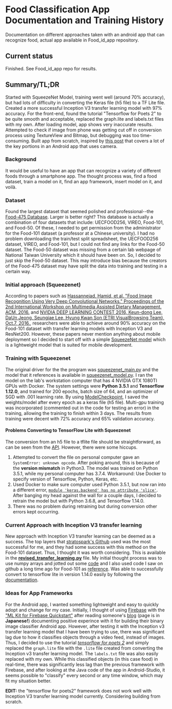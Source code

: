 # Food Classification App Documentation and Training History
Documentation on different approaches taken with an android app that can recognize food, actual app available in Food_id_app repository.

## Current status
Finished. See Food_id_app repo for results.

## Summary/TL;DR
Started with SqueezeNet Model, training went well (around 70% accuracy), but had lots of difficulty in converting the Keras file (h5 file) to a TF Lite file. Created a more successful Inception V3 transfer learning model with 97% accuracy. For the front-end, found the tutorial "Tensorflow for Poets 2" to be quite smooth and acceptable, replaced the graph.lite and labels.txt files with my own. After loading model, app shows very inaccurate results. Attempted to check if image from phone was getting cut off in conversion process using TextureView and Bitmap, but debugging was too time-consuming. Built app from scratch, inspired by [this post](https://android.jlelse.eu/the-least-you-can-do-with-camera2-api-2971c8c81b8b) that covers a lot of the key portions in an Android app that uses camera. 


### Background
It would be useful to have an app that can recognize a variety of different foods through a smartphone app. The thought process was, find a food dataset, train a model on it, find an app framework, insert model on it, and voilà. 

### Dataset
Found the largest dataset that seemed polished and professional--the [Food-475 Database](http://www.ivl.disco.unimib.it/activities/food475db/). Larger is better right? This database is actually a combination of four datasets that include: UECFOOD256, VIREO, Food-101, and Food-50. Of these, I needed to get permission from the administrator for the Food-101 dataset (a professor at a Chinese university). I had no problem downloading the train/test split spreadsheet, the UECFOOD256 dataset, VIREO, and Food-101, but I could not find any links for the Food-50 dataset. The Food-50 dataset was missing from a certain lab webpage of National Taiwan University which it should have been on. So, I decided to just skip the Food-50 dataset. This may introduce bias because the creators of the Food-475 dataset may have split the data into training and testing in a certain way. 

### Initial approach (Squeezenet)
According to papers such as [Hassannejad, Hamid, et al. "Food Image Recognition Using Very Deep Convolutional Networks." Proceedings of the 2nd International Workshop on Multimedia Assisted Dietary Management. ACM, 2016.](https://dl.acm.org/citation.cfm?id=2986042) and [NVIDIA DEEP LEARNING CONTEST 2016, Keun-dong Lee, DaUn Jeong, Seungjae Lee, Hyung Kwan Son (ETRI VisualBrowsing Team), Oct.7, 2016.](https://www.gputechconf.co.kr/assets/files/presentations/2-1650-1710_DL_Contest_%EC%A7%80%EC%A0%95%EC%A3%BC%EC%A0%9C_%EB%8C%80%EC%83%81.pdf), researchers were able to achieve around 90% accuracy on the Food-101 dataset with transfer learning models with Inception V3 and ResNet200. However, these papers never mention anything about mobile deployment so I decided to start off with a simple [SqueezeNet model](https://arxiv.org/pdf/1602.07360.pdf) which is a lightweight model that is suited for mobile development. 

### Training with Squeezenet
The original driver for the the program was [squeezenet_main.py](squeezenet_implementation/squeezenet_main.py) and the model that it references is available in [squeezenet_model.py](squeezenet_implementation/squeezenet_model.py). I ran the model on the lab's workstation computer that has 4 NVIDIA GTX 1080TI GPUs with Docker. The system settings were **Python 3.5.1** and **Tensorflow 1.12.0**, and trained for 200 epochs, batch size of 64, and an optimizer of SGD with .001 learning rate. By using [ModelCheckpoint](https://keras.io/callbacks/), I saved the weights/model after every epoch as a keras file (h5 file). Multi-gpu training was incorporated (commented out in the code for testing an error) in the training, allowing the training to finish within 3 days. The results from training were decent with 72% accuracy and 65% validation accuracy. 

#### Problems Converting to TensorFlow Lite with Squeezenet
The conversion from an h5 file to a tflite file should be straightforward, as can be seen from the [API](https://www.tensorflow.org/api_docs/python/tf/lite/TFLiteConverter). However, there were some hiccups. 
1. Attempted to convert the file on personal computer gave an `SystemError: unknown opcode`. After poking around, this is because of the **version mismatch** in Python3. The model was trained on Python 3.5.1, while my personal computer has 3.7.4. Workaround: Use Docker to specify version of Tensorflow, Python, Keras, etc.
2. Used Docker to make sure computer used Python 3.5.1, but now ran into a different error, [`module 'keras.backend' has no attribute 'slice'`](https://github.com/keras-team/keras-contrib/issues/488). After banging my head against the wall for a couple days, I decided to retrain the model but with Python 3.6.8, and Tensorflow 1.14.0.
3. There was no problem during retraining but during conversion other errors kept occurring.


### Current Approach with Inception V3 transfer learning
New approach with Inception V3 transfer learning can be deemed as a success. The top layers that [stratospark's Github](https://github.com/stratospark/food-101-keras) used was the most successful for me, and they had some success with this method on the Food-101 dataset. Thus, I thought it was worth considering. This is available in the [**revised_transfer_learning.py**](revised_transfer_learning.py) file. My initial thought process was to use numpy arrays and jotted out some [code](pretrained_reference/numpy_tl_reference.py) and I also used code I saw on github a long time ago for Food-101 as [reference](pretrained_reference/githubReferenceCode.py). Was able to successfully convert to tensorflow lite in version 1.14.0 easily by following the [documentation](https://www.tensorflow.org/versions/r1.14/api_docs/python/tf/lite/TFLiteConverter).

### Ideas for App Frameworks
For the Android app, I wanted something lightweight and easy to quickly adopt and change for my case. Initially, I thought of using [Firebase](https://firebase.google.com/docs/android/setup) with the ["ML Kit for Firebase Quickstart"](https://github.com/firebase/quickstart-android/tree/master/mlkit) after reading someone's [blog](https://qiita.com/shinkoizumi0033/items/614e10c7db61ded3c212) (page is in **Japanese!**) documenting positive experince with it for building their binary image classifier Android app. However, after testing it with the Inception v3 transfer learning model that I have been trying to use, there was significant lag due to how it classifies objects through a video feed, instead of images. Thus, I decided to use the tutorial [*tensorflow for poets 2*](https://github.com/googlecodelabs/tensorflow-for-poets-2) and simply replaced the `graph.lite` file with the `.lite` file created from converting the Inception v3 transfer learning model. The `labels.txt` file was also easily replaced with my own. While this classified objects (in this case food) in real-time, there was significantly less lag than the previous framework with Firebase, and after looking at the Java code of the app in Android-Studio, it seems possible to "classify" every second or any time window, which may fit my situation better. 

**EDIT:** the "tensorflow for poets2" framework does not work well with Inception V3 transfer learning model currently. Considering building from scratch.

